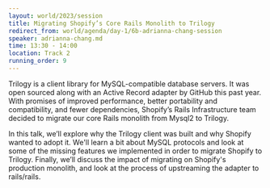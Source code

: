 ```yaml
---
layout: world/2023/session
title: Migrating Shopify’s Core Rails Monolith to Trilogy
redirect_from: world/agenda/day-1/6b-adrianna-chang-session
speaker: adrianna-chang.md
time: 13:30 - 14:00
location: Track 2
running_order: 9
---
```


Trilogy is a client library for MySQL-compatible database servers. It was open sourced along with an Active Record adapter by GitHub this past year. With promises of improved performance, better portability and compatibility, and fewer dependencies, Shopify’s Rails Infrastructure team decided to migrate our core Rails monolith from Mysql2 to Trilogy.

In this talk, we’ll explore why the Trilogy client was built and why Shopify wanted to adopt it. We'll learn a bit about MySQL protocols and look at some of the missing features we implemented in order to migrate Shopify to Trilogy. Finally, we’ll discuss the impact of migrating on Shopify's production monolith, and look at the process of upstreaming the adapter to rails/rails.
